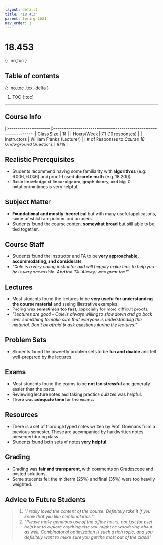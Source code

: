 ```yaml
---
layout: default
title: "18.453"
parent: Spring 2021
nav_order: 1
---
```


# 18.453

{: .no_toc }

## Table of contents

{: .no_toc .text-delta }

1. TOC
   {:toc}

---

## Course Info

|:----------------------|:-------------------------------------------------------------------|
| Class Size | 18 |
| Hours/Week | 7.1 (10 responses) |
| Instructors | William Franks (Lecturer) |
| # of Responses to _Course 18 Underground_ Questions | 8/18 |

## Realistic Prerequisites

- Students recommend having some familiarity with **algorithms** (e.g. 6.006, 6.046) and proof-based **discrete math** (e.g. 18.200).
- Basic knowledge of linear algebra, graph theory, and big-O notation/runtimes is very helpful.

## Subject Matter

- **Foundational and mostly theoretical** but with many useful applications, some of which are pointed out on psets.
- Students found the course content **somewhat broad** but still able to be tied together.

## Course Staff

- Students found the instructor and TA to be **very approachable, accommodating, and considerate**.
- _"Cole is a very caring instructor and will happily make time to help you - he is very accessible. And the TA (Alexey) was great too!"_

## Lectures

- Most students found the lectures to be **very useful for understanding the course material** and seeing illustrative examples.
- Pacing was **sometimes too fast**, especially for more difficult proofs.
- _"Lectures are good - Cole is always willing to slow down and go back over something to make sure that everyone is understanding the material. Don't be afraid to ask questions during the lectures!"_

## Problem Sets

- Students found the biweekly problem sets to be **fun and doable** and felt well-prepared by the lectures.

## Exams

- Most students found the exams to be **not too stressful** and generally easier than the psets.
- Reviewing lecture notes and taking practice quizzes was helpful.
- There was **adequate time** for the exams.

## Resources

- There is a set of thorough typed notes written by Prof. Goemans from a previous semester. These are accompanied by handwritten notes presented during class.
- Students found both sets of notes **very helpful**.

## Grading

- Grading was **fair and transparent**, with comments on Gradescope and posted solutions.
- Some students felt the midterm (25%) and final (35%) were too heavily weighted.

## Advice to Future Students

> 1. _"I really loved the content of the course. Definitely take it if you know that you like combinatorics."_
> 2. _"Please make generous use of the office hours, not just for pset help but to explore anything else you might be wondering about as well. Combinatorial optimization is such a rich topic, and you definitely want to make sure you get the most out of the class!"_

<!-- ## Syllabus

Click [**here**](/assets/files/453_Syllabus_Spring2021.pdf) for a PDF of this course's syllabus. -->
